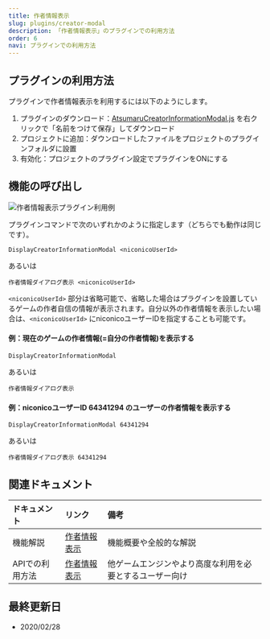 ```yaml
---
title: 作者情報表示
slug: plugins/creator-modal
description: 「作者情報表示」のプラグインでの利用方法
order: 6
navi: プラグインでの利用方法
---
```

    
## プラグインの利用方法
プラグインで作者情報表示を利用するには以下のようにします。
1. プラグインのダウンロード：[AtsumaruCreatorInformationModal.js](https://raw.githubusercontent.com/atsumaru/mv-plugins/master/plugins/AtsumaruCreatorInformationModal.js) を右クリックで「名前をつけて保存」してダウンロード
1. プロジェクトに追加：ダウンロードしたファイルをプロジェクトのプラグインフォルダに設置
1. 有効化：プロジェクトのプラグイン設定でプラグインをONにする
    
## 機能の呼び出し
    
![作者情報表示プラグイン利用例](/images/creator-modal_plugin_sample.png)
    
プラグインコマンドで次のいずれかのように指定します（どちらでも動作は同じです）。
```
DisplayCreatorInformationModal <niconicoUserId>
```
あるいは
```
作者情報ダイアログ表示 <niconicoUserId>
```
`<niconicoUserId>` 部分は省略可能で、省略した場合はプラグインを設置しているゲームの作者自信の情報が表示されます。自分以外の作者情報を表示したい場合は、`<niconicoUserId>` にniconicoユーザーIDを指定することも可能です。
    
#### 例：現在のゲームの作者情報(=自分の作者情報)を表示する
```
DisplayCreatorInformationModal
```
あるいは
```
作者情報ダイアログ表示
```
    
#### 例：niconicoユーザーID 64341294 のユーザーの作者情報を表示する
```
DisplayCreatorInformationModal 64341294
```
あるいは
```
作者情報ダイアログ表示 64341294
```
    
## 関連ドキュメント
    
ドキュメント|リンク|備考
:---|:---|:---
機能解説|[作者情報表示](/creator-modal)|機能概要や全般的な解説
APIでの利用方法|[作者情報表示](/apis/creator-modal)|他ゲームエンジンやより高度な利用を必要とするユーザー向け
    
## 最終更新日
 - 2020/02/28
